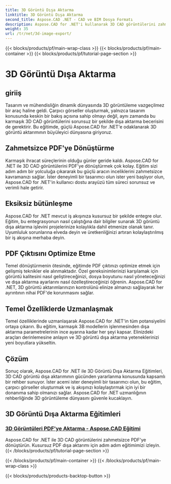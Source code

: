 ```yaml
---
title: 3D Görüntü Dışa Aktarma
linktitle: 3D Görüntü Dışa Aktarma
second_title: Aspose.CAD .NET - CAD ve BIM Dosya Formatı
description: Aspose.CAD for .NET'i kullanarak 3D CAD görüntülerini zahmetsizce PDF'ye aktarın. Kusursuz PDF dönüşümü için eğitimlerimizi takip edin. Verimli 3D görüntü dışa aktarma tekniklerini öğrenin.
weight: 35
url: /tr/net/3d-image-export/
---
```


{{< blocks/products/pf/main-wrap-class >}}
{{< blocks/products/pf/main-container >}}
{{< blocks/products/pf/tutorial-page-section >}}

# 3D Görüntü Dışa Aktarma


## giriiş

Tasarım ve mühendisliğin dinamik dünyasında 3D görüntüleme vazgeçilmez bir araç haline geldi. Çarpıcı görseller oluşturmak, yalnızca tasarım konusunda keskin bir bakış açısına sahip olmayı değil, aynı zamanda bu karmaşık 3D CAD görüntülerini sorunsuz bir şekilde dışa aktarma becerisini de gerektirir. Bu eğitimde, güçlü Aspose.CAD for .NET'e odaklanarak 3D görüntü aktarımının büyüleyici dünyasına giriyoruz.

## Zahmetsizce PDF'ye Dönüştürme

Karmaşık ihracat süreçlerinin olduğu günler geride kaldı. Aspose.CAD for .NET ile 3D CAD görüntülerini PDF'ye dönüştürmek çok kolay. Eğitim sizi adım adım bir yolculuğa çıkararak bu güçlü aracın inceliklerini zahmetsizce kavramanızı sağlar. İster deneyimli bir tasarımcı olun ister yeni başlıyor olun, Aspose.CAD for .NET'in kullanıcı dostu arayüzü tüm süreci sorunsuz ve verimli hale getirir.

## Eksiksiz bütünleşme

Aspose.CAD for .NET mevcut iş akışınıza kusursuz bir şekilde entegre olur. Eğitim, bu entegrasyonun nasıl çalıştığına dair bilgiler sunarak 3D görüntü dışa aktarma işlevini projelerinize kolaylıkla dahil etmenize olanak tanır. Uyumluluk sorunlarına elveda deyin ve üretkenliğinizi artıran kolaylaştırılmış bir iş akışına merhaba deyin.

## PDF Çıktısını Optimize Etme

Temel dönüştürmenin ötesinde, eğitimde PDF çıktınızı optimize etmek için gelişmiş teknikler ele alınmaktadır. Özel gereksinimlerinizi karşılamak için görüntü kalitesini nasıl geliştireceğinizi, dosya boyutunu nasıl yöneteceğinizi ve dışa aktarma ayarlarını nasıl özelleştireceğinizi öğrenin. Aspose.CAD for .NET, 3D görüntü aktarımlarınızın kontrolünü elinize almanızı sağlayarak her ayrıntının nihai PDF'de korunmasını sağlar.

## Temel Özelliklerde Uzmanlaşmak

Temel özelliklerinde uzmanlaşarak Aspose.CAD for .NET'in tüm potansiyelini ortaya çıkarın. Bu eğitim, karmaşık 3B modellerin işlenmesinden dışa aktarma parametrelerinin ince ayarına kadar her şeyi kapsar. Elinizdeki araçları derinlemesine anlayın ve 3D görüntü dışa aktarma yeteneklerinizi yeni boyutlara yükseltin.

## Çözüm

Sonuç olarak, Aspose.CAD for .NET ile 3D Görüntü Dışa Aktarma Eğitimleri, 3D CAD görüntü dışa aktarımının gücünden yararlanma konusunda kapsamlı bir rehber sunuyor. İster acemi ister deneyimli bir tasarımcı olun, bu eğitim, çarpıcı görseller oluşturmak ve iş akışınızı kolaylaştırmak için iyi bir donanıma sahip olmanızı sağlar. Aspose.CAD for .NET uzmanlığının rehberliğinde 3D görüntüleme dünyasını güvenle kucaklayın.
## 3D Görüntü Dışa Aktarma Eğitimleri
### [3D Görüntüleri PDF'ye Aktarma - Aspose.CAD Eğitimi](./exporting-3d-images-to-pdf/)
Aspose.CAD for .NET ile 3D CAD görüntülerini zahmetsizce PDF'ye dönüştürün. Kusursuz PDF dışa aktarımı için adım adım eğitimimizi izleyin.
{{< /blocks/products/pf/tutorial-page-section >}}

{{< /blocks/products/pf/main-container >}}
{{< /blocks/products/pf/main-wrap-class >}}

{{< blocks/products/products-backtop-button >}}
